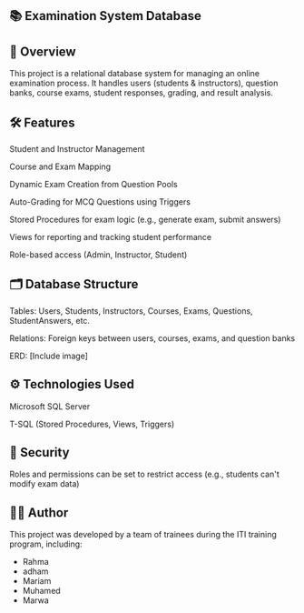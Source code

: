 📚 Examination System Database
-------------------------------
🔹 Overview
--------------
This project is a relational database system for managing an online examination process. It handles users (students & instructors), question banks, course exams, student responses, grading, and result analysis.

🛠️ Features
--------------
Student and Instructor Management

Course and Exam Mapping

Dynamic Exam Creation from Question Pools

Auto-Grading for MCQ Questions using Triggers

Stored Procedures for exam logic (e.g., generate exam, submit answers)

Views for reporting and tracking student performance

Role-based access (Admin, Instructor, Student)

🗂️ Database Structure
-----------------------
Tables: Users, Students, Instructors, Courses, Exams, Questions, StudentAnswers, etc.

Relations: Foreign keys between users, courses, exams, and question banks

ERD: [Include image]

⚙️ Technologies Used
----------------------
Microsoft SQL Server

T-SQL (Stored Procedures, Views, Triggers)

🔐 Security
-------------
Roles and permissions can be set to restrict access (e.g., students can't modify exam data)

👩‍💻 Author
-----------
This project was developed by a team of trainees during the ITI training program, including:
- Rahma 
- adham
- Mariam
- Muhamed
- Marwa



